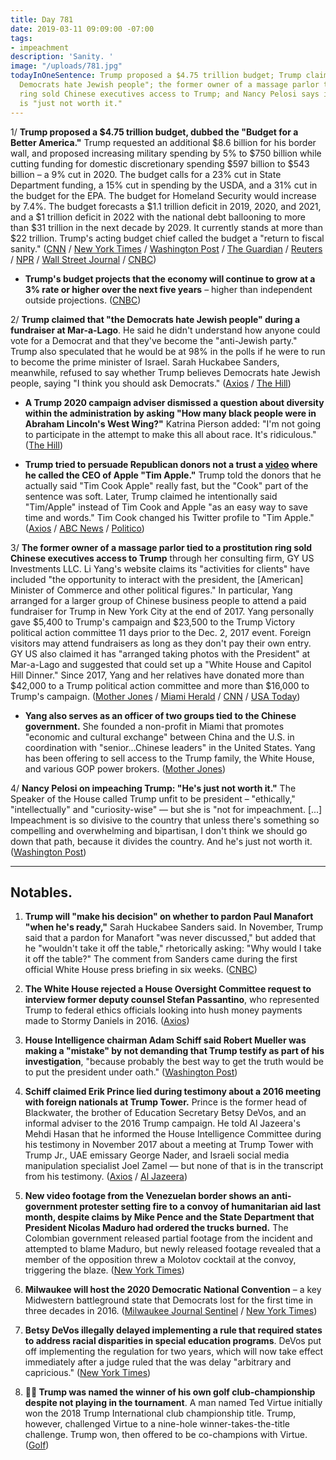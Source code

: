 ```yaml
---
title: Day 781
date: 2019-03-11 09:09:00 -07:00
tags:
- impeachment
description: 'Sanity. '
image: "/uploads/781.jpg"
todayInOneSentence: Trump proposed a $4.75 trillion budget; Trump claimed that "the
  Democrats hate Jewish people"; the former owner of a massage parlor tied to a prostitution
  ring sold Chinese executives access to Trump; and Nancy Pelosi says impeaching Trump
  is "just not worth it."
---
```


1/ **Trump proposed a $4.75 trillion budget, dubbed the "Budget for a Better America."** Trump requested an additional $8.6 billion for his border wall, and proposed increasing military spending by 5% to $750 billion while cutting funding for domestic discretionary spending $597 billion to $543 billion – a 9% cut in 2020. The budget calls for a 23% cut in State Department funding, a 15% cut in spending by the USDA, and a 31% cut in the budget for the EPA. The budget for Homeland Security would increase by 7.4%. The budget forecasts a $1.1 trillion deficit in 2019, 2020, and 2021, and a $1 trillion deficit in 2022 with the national debt ballooning to more than $31 trillion in the next decade by 2029. It currently stands at more than $22 trillion. Trump's acting budget chief called the budget a "return to fiscal sanity." ([CNN](https://www.cnn.com/2019/03/11/politics/trump-fiscal-2020-budget-what-we-know/index.html) / [New York Times](https://www.nytimes.com/2019/03/11/us/politics/trump-budget.html) / [Washington Post](https://www.washingtonpost.com/business/economy/trump-proposes-47-trillion-budget-with-domestic-cuts-86-billion-in-wall-funding/2019/03/11/de11cfa4-43fe-11e9-90f0-0ccfeec87a61_story.html) / [The Guardian](https://www.theguardian.com/us-news/2019/mar/11/trump-wall-budget-demand-sane-according-to-white-house-chief) / [Reuters](https://www.reuters.com/article/us-usa-trump-budget-wall-exclusive-idUSKBN1QR0CW) / [NPR](https://www.npr.org/2019/03/11/702171200/trump-seeks-more-border-wall-funding-in-new-budget) / [Wall Street Journal](https://www.wsj.com/articles/white-house-proposes-4-7-trillion-budget-for-fiscal-2020-11552319265) / [CNBC](https://www.cnbc.com/2019/03/11/pelosi-and-schumer-criticize-border-wall-money-request-in-trump-budget.html))

* **Trump's budget projects that the economy will continue to grow at a 3% rate or higher over the next five years** – higher than independent outside projections. ([CNBC](https://www.cnbc.com/2019/03/10/trumps-budget-will-project-3percent-gdp-growth-over-the-next-few-years-defying-consensus.html))

2/ **Trump claimed that "the Democrats hate Jewish people" during a fundraiser at Mar-a-Lago**. He said he didn't understand how anyone could vote for a Democrat and that they've become the "anti-Jewish party." Trump also speculated that he would be at 98% in the polls if he were to run to become the prime minister of Israel. Sarah Huckabee Sanders, meanwhile, refused to say whether Trump believes Democrats hate Jewish people, saying "I think you should ask Democrats." ([Axios](https://www.axios.com/trump-rnc-donors-democrats-jewish-people-anti-semitism-94b86cee-d741-4ca8-be3d-4244326b2cb5.html) / [The Hill](https://thehill.com/homenews/administration/433529-sarah-sanders-wont-say-if-trump-believes-dems-hate-jews))

* **A Trump 2020 campaign adviser dismissed a question about diversity within the administration by asking "How many black people were in Abraham Lincoln's West Wing?"** Katrina Pierson added: "I'm not going to participate in the attempt to make this all about race. It's ridiculous." ([The Hill](https://thehill.com/homenews/administration/433410-trump-campaign-adviser-dismisses-white-house-diversity-question-how))

* **Trump tried to persuade Republican donors not a trust a [video](https://www.youtube.com/watch?time_continue=10&v=XHVxm12NbrY) where he called the CEO of Apple "Tim Apple."** Trump told the donors that he actually said "Tim Cook Apple" really fast, but the "Cook" part of the sentence was soft. Later, Trump claimed he intentionally said "Tim/Apple" instead of Tim Cook and Apple "as an easy way to save time and words." Tim Cook changed his Twitter profile to "Tim Apple." ([Axios](https://www.axios.com/trump-rnc-donors-apple-tim-cook-lie-2fd8b004-6fc3-4f81-9eb0-3b92f3264ef1.html) / [ABC News](https://abcnews.go.com/Politics/apple-ceo-tim-cook-goofs-president-trumps-gaffe/story?id=61536535) / [Politico](https://www.politico.com/story/2019/03/11/trump-apple-tim-cook-1215608))

3/ **The former owner of a massage parlor tied to a prostitution ring sold Chinese executives access to Trump** through her consulting firm, GY US Investments LLC. Li Yang's website claims its "activities for clients" have included "the opportunity to interact with the president, the \[American\] Minister of Commerce and other political figures." In particular, Yang arranged for a larger group of Chinese business people to attend a paid fundraiser for Trump in New York City at the end of 2017. Yang personally gave $5,400 to Trump's campaign and $23,500 to the Trump Victory political action committee 11 days prior to the Dec. 2, 2017 event. Foreign visitors may attend fundraisers as long as they don't pay their own entry. GY US also claimed it has "arranged taking photos with the President" at Mar-a-Lago and suggested that could set up a "White House and Capitol Hill Dinner." Since 2017, Yang and her relatives have donated more than $42,000 to a Trump political action committee and more than $16,000 to Trump's campaign. ([Mother Jones](https://www.motherjones.com/politics/2019/03/a-florida-massage-parlor-owner-has-been-selling-chinese-execs-access-to-trump-at-mar-a-lago/) / [Miami Herald](https://www.miamiherald.com/news/politics-government/article227358809.html) / [CNN](https://www.cnn.com/2019/03/10/politics/cindy-li-yang-trump-fundraiser-kraft/index.html) / [USA Today](https://www.usatoday.com/story/news/politics/2019/03/09/cindy-yang-spa-owner-runs-firm-sells-access-trump-maralago-report/3113441002/))

* **Yang also serves as an officer of two groups tied to the Chinese government.** She founded a non-profit in Miami that promotes "economic and cultural exchange" between China and the U.S. in coordination with "senior…Chinese leaders" in the United States. Yang has been offering to sell access to the Trump family, the White House, and various GOP power brokers. ([Mother Jones](https://www.motherjones.com/politics/2019/03/the-massage-parlor-owner-peddling-access-to-trump-has-ties-to-chinese-government-linked-groups-cindy-yang/))

4/ **Nancy Pelosi on impeaching Trump: "He's just not worth it."** The Speaker of the House called Trump unfit to be president – "ethically," "intellectually" and "curiosity-wise" — but she is "not for impeachment. \[...\] Impeachment is so divisive to the country that unless there's something so compelling and overwhelming and bipartisan, I don't think we should go down that path, because it divides the country. And he's just not worth it. ([Washington Post](https://www.washingtonpost.com/news/magazine/wp/2019/03/11/feature/nancy-pelosi-on-impeaching-president-trump-hes-just-not-worth-it/))

---

## Notables.

1. **Trump will "make his decision" on whether to pardon Paul Manafort "when he's ready,"** Sarah Huckabee Sanders said. In November, Trump said that a pardon for Manafort "was never discussed," but added that he "wouldn't take it off the table," rhetorically asking: "Why would I take it off the table?" The comment from Sanders came during the first official White House press briefing in six weeks. ([CNBC](https://www.cnbc.com/2019/03/11/white-house-trump-will-decide-when-hes-ready-on-manafort-pardon.html))

2. **The White House rejected a House Oversight Committee request to interview former deputy counsel Stefan Passantino**, who represented Trump to federal ethics officials looking into hush money payments made to Stormy Daniels in 2016. ([Axios](https://www.axios.com/white-house-rejects-elijah-cummings-oversight-trump-hush-money-3609b50c-0e56-4a14-97ab-bb9685b7336d.html))

3. **House Intelligence chairman Adam Schiff said Robert Mueller was making a "mistake" by not demanding that Trump testify as part of his investigation**, "because probably the best way to get the truth would be to put the president under oath." ([Washington Post](https://www.washingtonpost.com/powerpost/schiff-says-its-a-mistake-for-mueller-not-to-interview-trump/2019/03/10/3ab5a344-4359-11e9-8aab-95b8d80a1e4f_story.html))

4. **Schiff claimed Erik Prince lied during testimony about a 2016 meeting with foreign nationals at Trump Tower.** Prince is the former head of Blackwater, the brother of Education Secretary Betsy DeVos, and an informal adviser to the 2016 Trump campaign. He told Al Jazeera's Mehdi Hasan that he informed the House Intelligence Committee during his testimony in November 2017 about a meeting at Trump Tower with Trump Jr., UAE emissary George Nader, and Israeli social media manipulation specialist Joel Zamel — but none of that is in the transcript from his testimony. ([Axios](https://www.axios.com/adam-schiff-erik-prince-lying-2016-trump-tower-meeting-77c205fc-cd82-46c8-9cd0-576b107ee13d.html) / [Al Jazeera](https://www.aljazeera.com/news/2019/03/erik-prince-acknowledges-2016-trump-tower-meeting-time-190308194101138.html))

5. **New video footage from the Venezuelan border shows an anti-government protester setting fire to a convoy of humanitarian aid last month, despite claims by Mike Pence and the State Department that President Nicolas Maduro had ordered the trucks burned.** The Colombian government released partial footage from the incident and attempted to blame Maduro, but newly released footage revealed that a member of the opposition threw a Molotov cocktail at the convoy, triggering the blaze. ([New York Times](https://www.nytimes.com/2019/03/10/world/americas/venezuela-aid-fire-video.html))

6. **Milwaukee will host the 2020 Democratic National Convention** – a key Midwestern battleground state that Democrats lost for the first time in three decades in 2016. ([Milwaukee Journal Sentinel](https://www.jsonline.com/story/news/politics/2019/03/11/dnc-milwaukee-picked-host-2020-democratic-national-convention/2836684002/) / [New York Times](https://www.nytimes.com/2019/03/11/us/politics/dnc-milwaukee-2020.html))

7. **Betsy DeVos illegally delayed implementing a rule that required states to address racial disparities in special education programs**. DeVos put off implementing the regulation for two years, which will now take effect immediately after a judge ruled that the was delay "arbitrary and capricious." ([New York Times](https://www.nytimes.com/2019/03/08/us/politics/betsy-devos-special-education.html))

8. **🏌️‍♂️ Trump was named the winner of his own golf club-championship despite not playing in the tournament**. A man named Ted Virtue initially won the 2018 Trump International club championship title. Trump, however, challenged Virtue to a nine-hole winner-takes-the-title challenge. Trump won, then offered to be co-champions with Virtue. ([Golf](https://www.golf.com/news/2019/03/10/president-trump-club-championship-did-not-enter/))
